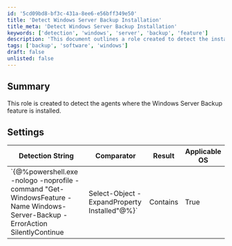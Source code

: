 ```yaml
---
id: '5cd09bd8-bf3c-431a-8ee6-e56bff349e50'
title: 'Detect Windows Server Backup Installation'
title_meta: 'Detect Windows Server Backup Installation'
keywords: ['detection', 'windows', 'server', 'backup', 'feature']
description: 'This document outlines a role created to detect the installation of the Windows Server Backup feature. It includes the detection string, comparator, and applicable operating systems for effective monitoring.'
tags: ['backup', 'software', 'windows']
draft: false
unlisted: false
---
```


## Summary

This role is created to detect the agents where the Windows Server Backup feature is installed.

## Settings

| Detection String                                                                                          | Comparator | Result | Applicable OS |
|-----------------------------------------------------------------------------------------------------------|------------|--------|----------------|
| `\{@%powershell.exe -nologo -noprofile -command "Get-WindowsFeature -Name Windows-Server-Backup -ErrorAction SilentlyContinue | Select-Object -ExpandProperty Installed"@%}` | Contains   | True   | Windows        |


